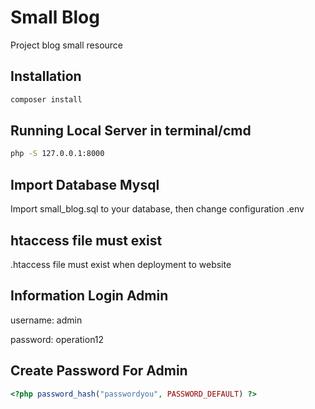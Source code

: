 # Small Blog

Project blog small resource

## Installation

```bash
composer install
```

## Running Local Server in terminal/cmd

```bash
php -S 127.0.0.1:8000

```

## Import Database Mysql
Import small_blog.sql to your database, then change configuration .env

## htaccess file must exist
.htaccess file must exist when deployment to website


## Information Login Admin
username: admin

password: operation12

## Create Password For Admin
```php
<?php password_hash("passwordyou", PASSWORD_DEFAULT) ?>
```
